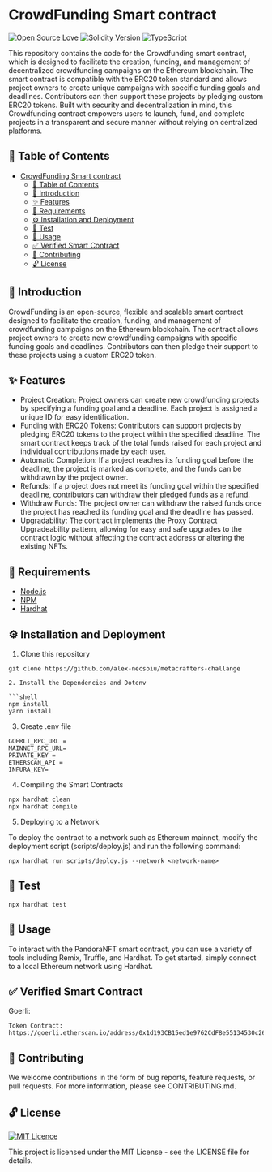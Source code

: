 # CrowdFunding Smart contract
[![Open Source Love](https://badges.frapsoft.com/os/v2/open-source.svg?v=103)](https://github.com/ellerbrock/open-source-badges/)
[![Solidity Version](https://img.shields.io/badge/solidity-0.8.17-blueviolet)](https://solidity.readthedocs.io/en/v0.8.17/) 
[![TypeScript](https://badges.frapsoft.com/typescript/code/typescript.svg?v=101)](https://github.com/ellerbrock/typescript-badges/)


This repository contains the code for the Crowdfunding smart contract, which is designed to facilitate the creation, funding, and management of decentralized crowdfunding campaigns on the Ethereum blockchain. The smart contract is compatible with the ERC20 token standard and allows project owners to create unique campaigns with specific funding goals and deadlines. Contributors can then support these projects by pledging custom ERC20 tokens. Built with security and decentralization in mind, this Crowdfunding contract empowers users to launch, fund, and complete projects in a transparent and secure manner without relying on centralized platforms.

##  🧭 Table of Contents
- [CrowdFunding Smart contract](#crowdfunding-smart-contract)
  - [🧭 Table of Contents](#-table-of-contents)
  - [👋 Introduction](#-introduction)
  - [✨️ Features](#️-features)
  - [📜 Requirements](#-requirements)
  - [⚙️ Installation and Deployment](#️-installation-and-deployment)
  - [🚀 Test](#-test)
  - [🔧 Usage](#-usage)
  - [✅ Verified Smart Contract](#-verified-smart-contract)
  - [👥 Contributing](#-contributing)
  - [🔓 License](#-license)

## 👋 Introduction

CrowdFunding is an open-source, flexible and scalable smart contract designed to facilitate the creation, funding, and management of crowdfunding campaigns on the Ethereum blockchain. The contract allows project owners to create new crowdfunding campaigns with specific funding goals and deadlines. Contributors can then pledge their support to these projects using a custom ERC20 token.


## ✨️ Features

- Project Creation: Project owners can create new crowdfunding projects by specifying a funding goal and a deadline. Each project is assigned a unique ID for easy identification.
- Funding with ERC20 Tokens: Contributors can support projects by pledging ERC20 tokens to the project within the specified deadline. The smart contract keeps track of the total funds raised for each project and individual contributions made by each user.
- Automatic Completion: If a project reaches its funding goal before the deadline, the project is marked as complete, and the funds can be withdrawn by the project owner.
- Refunds: If a project does not meet its funding goal within the specified deadline, contributors can withdraw their pledged funds as a refund.
- Withdraw Funds: The project owner can withdraw the raised funds once the project has reached its funding goal and the deadline has passed.
- Upgradability: The contract implements the Proxy Contract Upgradeability pattern, allowing for easy and safe upgrades to the contract logic without affecting the contract address or altering the existing NFTs.


## 📜 Requirements

- [Node.js](https://nodejs.org/en/)
- [NPM](https://www.npmjs.com/)
- [Hardhat](https://hardhat.org/)

## ⚙️ Installation and Deployment

1. Clone this repository
   
```shell
git clone https://github.com/alex-necsoiu/metacrafters-challange

2. Install the Dependencies and Dotenv

```shell
npm install
yarn install
```

3. Create .env file

```shell
GOERLI_RPC_URL = 
MAINNET_RPC_URL= 
PRIVATE_KEY = 
ETHERSCAN_API = 
INFURA_KEY=
```

4. Compiling the Smart Contracts

```shell
npx hardhat clean
npx hardhat compile
```


5. Deploying to a Network

To deploy the contract to a network such as Ethereum mainnet, modify the deployment script (scripts/deploy.js) and run the following command:

```shell
npx hardhat run scripts/deploy.js --network <network-name>
```

## 🚀 Test

```shell
npx hardhat test
```

## 🔧 Usage

To interact with the PandoraNFT smart contract, you can use a variety of tools including Remix, Truffle, and Hardhat. To get started, simply connect to a local Ethereum network using Hardhat.

## ✅ Verified Smart Contract

Goerli:
```shell
Token Contract: https://goerli.etherscan.io/address/0x1d193CB15ed1e9762CdF8e55134530c26EBe9045#code
```

## 👥 Contributing

We welcome contributions in the form of bug reports, feature requests, or pull requests. For more information, please see CONTRIBUTING.md.

## 🔓 License
[![MIT Licence](https://badges.frapsoft.com/os/mit/mit.svg?v=103)](https://opensource.org/licenses/mit-license.php)

This project is licensed under the MIT License - see the LICENSE file for details.